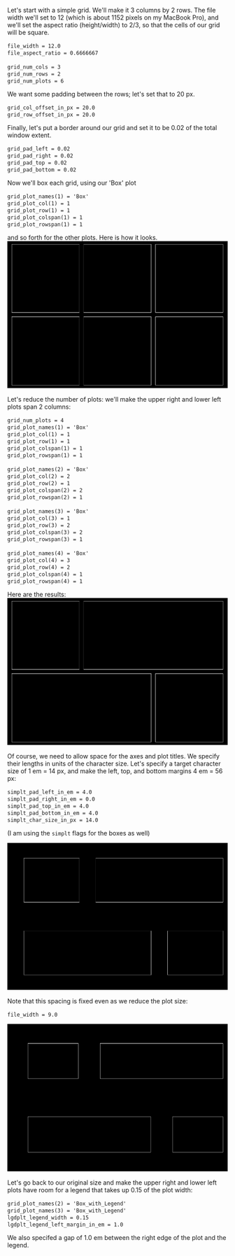 Let's start with a simple grid.  We'll make it 3 columns by 2 rows.  The file width we'll set to 12 (which is about 1152 pixels on my MacBook Pro), and we'll set the aspect ratio (height/width) to 2/3, so that the cells of our grid will be square.

    file_width = 12.0
    file_aspect_ratio = 0.6666667

    grid_num_cols = 3
    grid_num_rows = 2
    grid_num_plots = 6

We want some padding between the rows; let's set that to 20 px.

    grid_col_offset_in_px = 20.0
    grid_row_offset_in_px = 20.0

Finally, let's put a border around our grid and set it to be 0.02 of the total window extent.

    grid_pad_left = 0.02
    grid_pad_right = 0.02
    grid_pad_top = 0.02
    grid_pad_bottom = 0.02

Now we'll box each grid, using our 'Box' plot

    grid_plot_names(1) = 'Box'
    grid_plot_col(1) = 1
    grid_plot_row(1) = 1
    grid_plot_colspan(1) = 1
    grid_plot_rowspan(1) = 1

and so forth for the other plots. Here is how it looks.
![grid layout](grid0.png "3-by-2 grid")

Let's reduce the number of plots: we'll make the upper right and lower left plots span 2 columns:

    grid_num_plots = 4
    grid_plot_names(1) = 'Box'
    grid_plot_col(1) = 1
    grid_plot_row(1) = 1
    grid_plot_colspan(1) = 1
    grid_plot_rowspan(1) = 1
    
    grid_plot_names(2) = 'Box'
    grid_plot_col(2) = 2
    grid_plot_row(2) = 1
    grid_plot_colspan(2) = 2
    grid_plot_rowspan(2) = 1
    
    grid_plot_names(3) = 'Box'
    grid_plot_col(3) = 1
    grid_plot_row(3) = 2
    grid_plot_colspan(3) = 2
    grid_plot_rowspan(3) = 1
    
    grid_plot_names(4) = 'Box'
    grid_plot_col(4) = 3
    grid_plot_row(4) = 2
    grid_plot_colspan(4) = 1
    grid_plot_rowspan(4) = 1

Here are the results:
![grid with multiple columns](grid1.png "with plots spanning muliple columns")

Of course, we need to allow space for the axes and plot titles.  We specify their lengths in units of the character size. Let's specify a target character size of 1 em = 14 px, and make the left, top, and bottom margins 4 em = 56 px:

    simplt_pad_left_in_em = 4.0
    simplt_pad_right_in_em = 0.0
    simplt_pad_top_in_em = 4.0
    simplt_pad_bottom_in_em = 4.0
    simplt_char_size_in_px = 14.0

(I am using the `simplt` flags for the boxes as well)

![grid with padding for plot titles](grid2.png "with 4.0 em padding on left, bottom, and top")

Note that this spacing is fixed even as we reduce the plot size:

    file_width = 9.0

![as above, but reduced in scale](grid3.png "scaled by 0.75")

Let's go back to our original size and make the upper right and lower left plots have room for a legend that takes up 0.15 of the plot width:

    grid_plot_names(2) = 'Box_with_Legend'
    grid_plot_names(3) = 'Box_with_Legend'
    lgdplt_legend_width = 0.15
    lgdplt_legend_left_margin_in_em = 1.0

We also specifed a gap of 1.0 em between the right edge of the plot and the legend.

